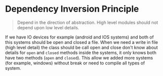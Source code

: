 # Dependency Inversion Principle

> Depend in the direction of abstraction. High level modules should not
depend upon low level details.

If we have IO devices for example (android and IOS systems) and both of
this systems should be open and closed a file. When we need a write in
file (high level detail) the class should be call open and close don't
know about details for `open` and `closed` methods inside the systems,
it only knows both have two methods (`open` and `closed`). This allow we
added more systems (for example, windows) without break or need to
compile all types of system.
